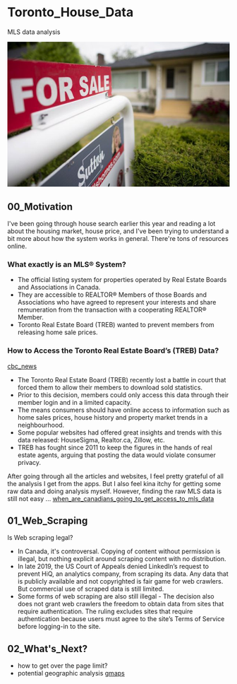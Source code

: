 # Toronto_House_Data
MLS data analysis

![img](https://github.com/krystinli/Toronto_House_Price/blob/main/img/for_sale_img.jpg)

## 00_Motivation 
I've been going through house search earlier this year and reading a lot about the housing market, house price, and I've been trying to understand a bit more about how the system works in general. There're tons of resources online. 

### What exactly is an MLS® System?
- The official listing system for properties operated by Real Estate Boards and Associations in Canada.
- They are accessible to REALTOR® Members of those Boards and Associations who have agreed to represent your interests and share remuneration from the transaction with a cooperating REALTOR® Member.
- Toronto Real Estate Board (TREB) wanted to prevent members from releasing home sale prices. 

### How to Access the Toronto Real Estate Board’s (TREB) Data?
[cbc_news](https://www.cbc.ca/news/business/treb-real-estate-sale-prices-1.4795903)
- The Toronto Real Estate Board (TREB) recently lost a battle in court that forced them to allow their members to download sold statistics. 
- Prior to this decision, members could only access this data through their member login and in a limited capacity. 
- The means consumers should have online access to information such as home sales prices, house history and property market trends in a neighbourhood.
- Some popular websites had offered great insights and trends with this data released: HouseSigma, Realtor.ca, Zillow, etc. 
- TREB has fought since 2011 to keep the figures in the hands of real estate agents, arguing that posting the data would violate consumer privacy.

After going through all the articles and websites, I feel pretty grateful of all the analysis I get from the apps. But I also feel kina itchy for getting some raw data and doing analysis myself. However, finding the raw MLS data is still not easy ... [when_are_canadians_going_to_get_access_to_mls_data](https://www.reddit.com/r/canada/comments/ayrw4v/when_are_canadians_going_to_get_access_to_mls_data/)

## 01_Web_Scraping
Is Web scraping legal?
- In Canada, it's controversal. Copying of content without permission is illegal, but nothing explicit around scraping content with no distribution.  
- In late 2019, the US Court of Appeals denied LinkedIn’s request to prevent HiQ, an analytics company, from scraping its data. Any data that is publicly available and not copyrighted is fair game for web crawlers. But commercial use of scraped data is still limited.
-  Some forms of web scraping are also still illegal - The decision also does not grant web crawlers the freedom to obtain data from sites that require authentication. The ruling excludes sites that require authentication because users must agree to the site’s Terms of Service before logging-in to the site.

## 02_What's_Next?
- how to get over the page limit?
- potential geographic analysis [gmaps](https://towardsdatascience.com/an-end-to-end-data-science-project-that-will-boost-your-portfolio-c53cfe16f0e3)
